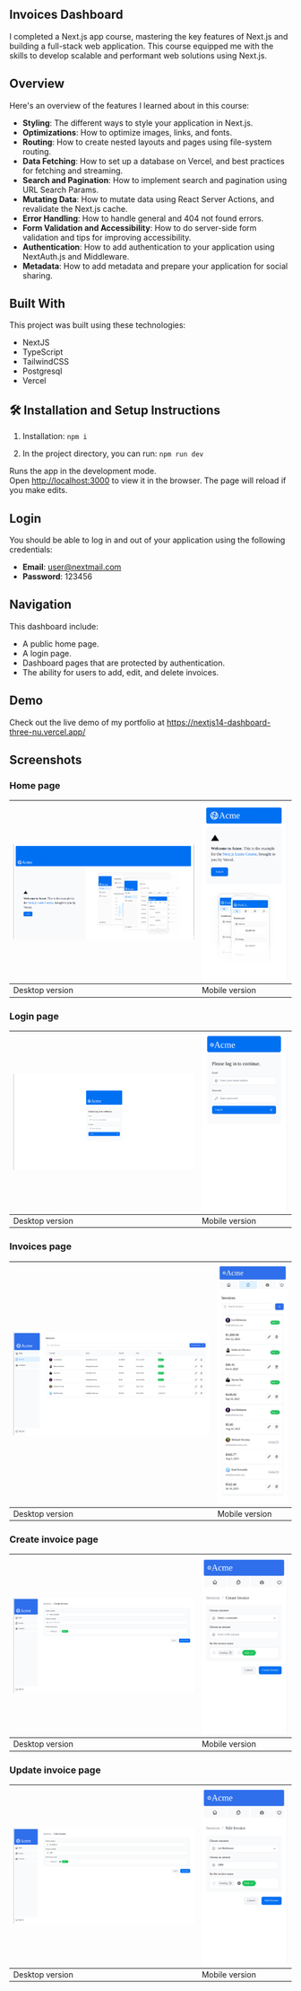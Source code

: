 ## Invoices Dashboard

I completed a Next.js app course, mastering the key features of Next.js and building a full-stack web application. This course equipped me with the skills to develop scalable and performant web solutions using Next.js.


## Overview

Here's an overview of the features I learned about in this course:

- **Styling**: The different ways to style your application in Next.js.
- **Optimizations**: How to optimize images, links, and fonts.
- **Routing**: How to create nested layouts and pages using file-system routing.
- **Data Fetching**: How to set up a database on Vercel, and best practices for fetching and streaming.
- **Search and Pagination**: How to implement search and pagination using URL Search Params.
- **Mutating Data**: How to mutate data using React Server Actions, and revalidate the Next.js cache.
- **Error Handling**: How to handle general and 404 not found errors.
- **Form Validation and Accessibility**: How to do server-side form validation and tips for improving accessibility.
- **Authentication**: How to add authentication to your application using NextAuth.js and Middleware.
- **Metadata**: How to add metadata and prepare your application for social sharing.


## Built With

This project was built using these technologies:

- NextJS 
- TypeScript
- TailwindCSS
- Postgresql
- Vercel

## 🛠 Installation and Setup Instructions

1. Installation: `npm i`

2. In the project directory, you can run: `npm run dev`

Runs the app in the development mode.\
Open [http://localhost:3000](http://localhost:3000) to view it in the browser.
The page will reload if you make edits.

## Login

You should be able to log in and out of your application using the following credentials:

- **Email**: user@nextmail.com
- **Password**: 123456

## Navigation

This dashboard include:

- A public home page.
- A login page.
- Dashboard pages that are protected by authentication.
- The ability for users to add, edit, and delete invoices.


## Demo

Check out the live demo of my portfolio at https://nextjs14-dashboard-three-nu.vercel.app/

## Screenshots

### Home page

| ![](./screens/home.png) | ![](./screens/home-mobile.png) |
| ------------------------------ | ----------------------------- |
| Desktop version                | Mobile version                |

### Login page

| ![](./screens/login.png) | ![](./screens/login-mobile.png) |
| ------------------------------ | ----------------------------- |
| Desktop version                | Mobile version                |

### Invoices page

| ![](./screens/invoices.png) | ![](./screens/invoices-mobile.jpeg) |
| ------------------------------ | ----------------------------- |
| Desktop version                | Mobile version                |

### Create invoice page

| ![](./screens/create-invoice.png) | ![](./screens/create-invoice-mobile.png) |
| ------------------------------ | ----------------------------- |
| Desktop version                | Mobile version                |

### Update invoice page

| ![](./screens/update-invoice.png) | ![](./screens/update-invoice-mobile.png) |
| ------------------------------ | ----------------------------- |
| Desktop version                | Mobile version                |



